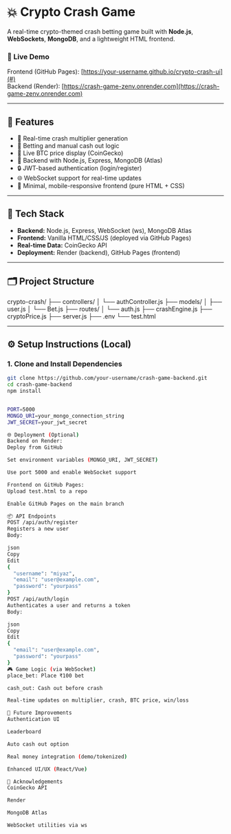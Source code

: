 # 💥 Crypto Crash Game

A real-time crypto-themed crash betting game built with **Node.js**, **WebSockets**, **MongoDB**, and a lightweight HTML frontend.

### 🔗 Live Demo
Frontend (GitHub Pages): [https://your-username.github.io/crypto-crash-ui](#)  
Backend (Render): [https://crash-game-zenv.onrender.com](https://crash-game-zenv.onrender.com)

---

## 🚀 Features

- 🎯 Real-time crash multiplier generation
- 💸 Betting and manual cash out logic
- 🔁 Live BTC price display (CoinGecko)
- 🧠 Backend with Node.js, Express, MongoDB (Atlas)
- 🔒 JWT-based authentication (login/register)
- 🌐 WebSocket support for real-time updates
- 📱 Minimal, mobile-responsive frontend (pure HTML + CSS)

---

## 🧰 Tech Stack

- **Backend:** Node.js, Express, WebSocket (ws), MongoDB Atlas
- **Frontend:** Vanilla HTML/CSS/JS (deployed via GitHub Pages)
- **Real-time Data:** CoinGecko API
- **Deployment:** Render (backend), GitHub Pages (frontend)

---

## 🗂 Project Structure

crypto-crash/
├── controllers/
│ └── authController.js
├── models/
│ ├── user.js
│ └── Bet.js
├── routes/
│ └── auth.js
├── crashEngine.js
├── cryptoPrice.js
├── server.js
├── .env
└── test.html


---

## ⚙️ Setup Instructions (Local)

### 1. Clone and Install Dependencies

```bash
git clone https://github.com/your-username/crash-game-backend.git
cd crash-game-backend
npm install


PORT=5000
MONGO_URI=your_mongo_connection_string
JWT_SECRET=your_jwt_secret

🌐 Deployment (Optional)
Backend on Render:
Deploy from GitHub

Set environment variables (MONGO_URI, JWT_SECRET)

Use port 5000 and enable WebSocket support

Frontend on GitHub Pages:
Upload test.html to a repo

Enable GitHub Pages on the main branch

📦 API Endpoints
POST /api/auth/register
Registers a new user
Body:

json
Copy
Edit
{
  "username": "miyaz",
  "email": "user@example.com",
  "password": "yourpass"
}
POST /api/auth/login
Authenticates a user and returns a token
Body:

json
Copy
Edit
{
  "email": "user@example.com",
  "password": "yourpass"
}
🎮 Game Logic (via WebSocket)
place_bet: Place ₹100 bet

cash_out: Cash out before crash

Real-time updates on multiplier, crash, BTC price, win/loss

🧠 Future Improvements
Authentication UI

Leaderboard

Auto cash out option

Real money integration (demo/tokenized)

Enhanced UI/UX (React/Vue)

🙏 Acknowledgements
CoinGecko API

Render

MongoDB Atlas

WebSocket utilities via ws
